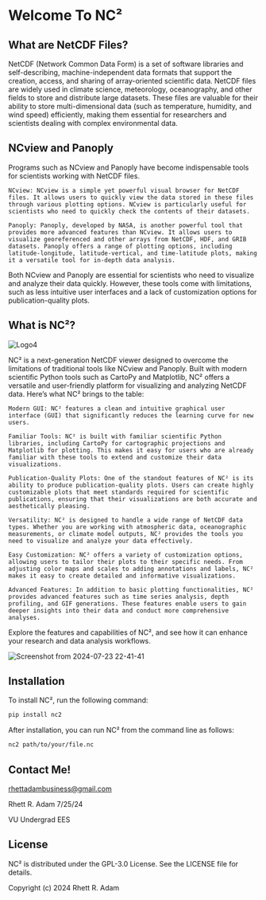 # Welcome To NC²

## What are NetCDF Files?

NetCDF (Network Common Data Form) is a set of software libraries and self-describing, machine-independent data formats that support the creation, access, and sharing of array-oriented scientific data. NetCDF files are widely used in climate science, meteorology, oceanography, and other fields to store and distribute large datasets. These files are valuable for their ability to store multi-dimensional data (such as temperature, humidity, and wind speed) efficiently, making them essential for researchers and scientists dealing with complex environmental data.

## NCview and Panoply

Programs such as NCview and Panoply have become indispensable tools for scientists working with NetCDF files.

    NCview: NCview is a simple yet powerful visual browser for NetCDF files. It allows users to quickly view the data stored in these files through various plotting options. NCview is particularly useful for scientists who need to quickly check the contents of their datasets.

    Panoply: Panoply, developed by NASA, is another powerful tool that provides more advanced features than NCview. It allows users to visualize georeferenced and other arrays from NetCDF, HDF, and GRIB datasets. Panoply offers a range of plotting options, including latitude-longitude, latitude-vertical, and time-latitude plots, making it a versatile tool for in-depth data analysis.

Both NCview and Panoply are essential for scientists who need to visualize and analyze their data quickly. However, these tools come with limitations, such as less intuitive user interfaces and a lack of customization options for publication-quality plots.

## What is NC²?

![Logo4](https://github.com/user-attachments/assets/377cbe6b-5433-42c3-94a3-8f8b73f4ee7f)


NC² is a next-generation NetCDF viewer designed to overcome the limitations of traditional tools like NCview and Panoply. Built with modern scientific Python tools such as CartoPy and Matplotlib, NC² offers a versatile and user-friendly platform for visualizing and analyzing NetCDF data. Here’s what NC² brings to the table:

    Modern GUI: NC² features a clean and intuitive graphical user interface (GUI) that significantly reduces the learning curve for new users. 

    Familiar Tools: NC² is built with familiar scientific Python libraries, including CartoPy for cartographic projections and Matplotlib for plotting. This makes it easy for users who are already familiar with these tools to extend and customize their data visualizations.

    Publication-Quality Plots: One of the standout features of NC² is its ability to produce publication-quality plots. Users can create highly customizable plots that meet standards required for scientific publications, ensuring that their visualizations are both accurate and aesthetically pleasing.

    Versatility: NC² is designed to handle a wide range of NetCDF data types. Whether you are working with atmospheric data, oceanographic measurements, or climate model outputs, NC² provides the tools you need to visualize and analyze your data effectively.

    Easy Customization: NC² offers a variety of customization options, allowing users to tailor their plots to their specific needs. From adjusting color maps and scales to adding annotations and labels, NC² makes it easy to create detailed and informative visualizations.

    Advanced Features: In addition to basic plotting functionalities, NC² provides advanced features such as time series analysis, depth profiling, and GIF generations. These features enable users to gain deeper insights into their data and conduct more comprehensive analyses.

Explore the features and capabilities of NC², and see how it can enhance your research and data analysis workflows.

![Screenshot from 2024-07-23 22-41-41](https://github.com/user-attachments/assets/6a7d6af4-5c5b-495b-92e0-08599935cb88)

## Installation

To install NC², run the following command:

```sh
pip install nc2
```
After installation, you can run NC² from the command line as follows:

```sh
nc2 path/to/your/file.nc
```

## Contact Me!

rhettadambusiness@gmail.com

Rhett R. Adam 7/25/24

VU Undergrad EES

## License

NC² is distributed under the GPL-3.0 License. See the LICENSE file for details.

Copyright (c) 2024 Rhett R. Adam

